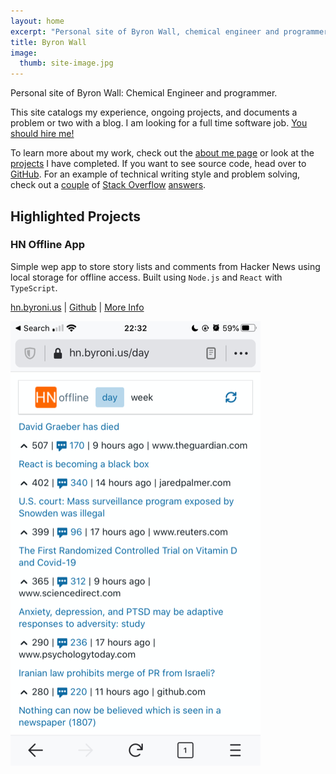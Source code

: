```yaml
---
layout: home
excerpt: "Personal site of Byron Wall, chemical engineer and programmer."
title: Byron Wall
image:
  thumb: site-image.jpg
---
```


Personal site of Byron Wall: Chemical Engineer and programmer.

This site catalogs my experience, ongoing projects, and documents a problem or two with a blog. I am looking for a full time software job. [You should hire me!](/assets/resume_byron_wall.pdf)

To learn more about my work, check out the [about me page](/about) or look at the [projects](/projects) I have completed. If you want to see source code, head over to [GitHub](http://github.com/byronwall). For an example of technical writing style and problem solving, check out a [couple](http://stackoverflow.com/questions/30547953/split-rows-that-have-multiline-text-and-single-line-text) of [Stack Overflow](http://stackoverflow.com/questions/30805665/how-to-create-a-dynamic-table-in-excel/30808646#30808646) [answers](http://stackoverflow.com/questions/30764752/change-value-in-adjacent-cell-via-click-vba-right/30766351#30766351).

## Highlighted Projects

### HN Offline App

Simple wep app to store story lists and comments from Hacker News using local storage for offline access. Built using `Node.js` and `React` with `TypeScript`.

[hn.byroni.us](https://hn.byroni.us) | [Github](https://github.com/byronwall/hn-client) | [More Info](/projects/hn-app)

![HN Offline Screenshot](https://raw.githubusercontent.com/byronwall/hn-client/master/mobile.png)

